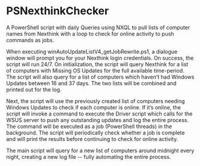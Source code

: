 # PSNexthinkChecker
A PowerShell script with daily Queries using NXQL to pull lists of computer names from Nexthink with a loop to check for online activity to push commands as jobs.

When executing winAutoUpdateListV4_getJobRewrite.ps1, a dialogue window will prompt you for your Nexthink login credentials. On success, the script will run 24/7. On initialization, the script will query Nexthink for a list of computers with Missing OS Updates for the full available time-period. The script will also query for a list of computers which haven’t had Windows Updates between 16 and 37 days. The two lists will be combined and printed out for the log. 

Next, the script will use the previously created list of computers needing Windows Updates to check if each computer is online. If it’s online, the script will invoke a command to execute the Driver script which calls for the WSUS server to push any outstanding updates and log the entire process. The command will be executed as a job (PowerShell threads) in the background. The script will periodically check whether a job is complete and will print the results before continuing to check for online activity. 

The main script will query for a new list of computers around midnight every night, creating a new log file -- fully automating the entire process.
